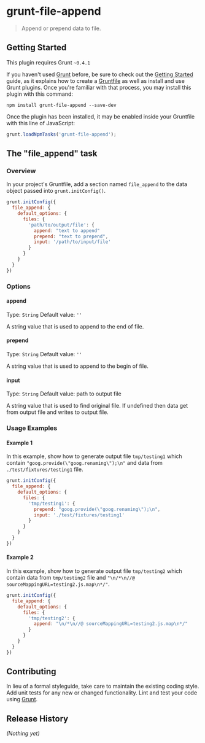 # grunt-file-append

> Append or prepend data to file.

## Getting Started
This plugin requires Grunt `~0.4.1`

If you haven't used [Grunt](http://gruntjs.com/) before, be sure to check out the [Getting Started](http://gruntjs.com/getting-started) guide, as it explains how to create a [Gruntfile](http://gruntjs.com/sample-gruntfile) as well as install and use Grunt plugins. Once you're familiar with that process, you may install this plugin with this command:

```shell
npm install grunt-file-append --save-dev
```

Once the plugin has been installed, it may be enabled inside your Gruntfile with this line of JavaScript:

```js
grunt.loadNpmTasks('grunt-file-append');
```

## The "file_append" task

### Overview
In your project's Gruntfile, add a section named `file_append` to the data object passed into `grunt.initConfig()`.

```js
grunt.initConfig({
  file_append: {
    default_options: {
      files: {
        'path/to/output/file': {
          append: "text to append"
          prepend: "text to prepend",
          input: '/path/to/input/file'
        }
      }
    }
  }
})
```

### Options

#### append
Type: `String`
Default value: `''`

A string value that is used to append to the end of file.

#### prepend
Type: `String`
Default value: `''`

A string value that is used to append to the begin of file.

#### input
Type: `String`
Default value: path to output file

A string value that is used to find original file. If undefined then data get from output file and writes to output file.

### Usage Examples

#### Example 1
In this example, show how to generate output file `tmp/testing1` which contain `"goog.provide(\"goog.renaming\");\n"` and data from `./test/fixtures/testing1` file.

```js
grunt.initConfig({
  file_append: {
    default_options: {
      files: {
        'tmp/testing1': {
          prepend: "goog.provide(\"goog.renaming\");\n",
          input: './test/fixtures/testing1'
        }
      }
    }
  }
})
```

#### Example 2
In this example, show how to generate output file `tmp/testing2` which contain data from `tmp/testing2` file and `"\n/*\n//@ sourceMappingURL=testing2.js.map\n*/"`.

```js
grunt.initConfig({
  file_append: {
    default_options: {
      files: {
        'tmp/testing2': {
          append: "\n/*\n//@ sourceMappingURL=testing2.js.map\n*/"
        }
      }
    }
  }
})
```

## Contributing
In lieu of a formal styleguide, take care to maintain the existing coding style. Add unit tests for any new or changed functionality. Lint and test your code using [Grunt](http://gruntjs.com/).

## Release History
_(Nothing yet)_
